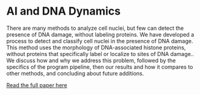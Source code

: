 
# AI and DNA Dynamics


There are many methods to analyze cell nuclei, but few can detect the presence of DNA damage, without labeling proteins. We have developed a process to detect and classify cell nuclei in the presence of DNA damage. This method uses the morphology of DNA-associated histone proteins, without proteins that specifically label or localize to sites of DNA damage.. We discuss how and why we address this problem, followed by the specifics of the program pipeline, then our results and how it compares to other methods, and concluding about future additions.


[Read the full paper here](https://digitalcommons.wpi.edu/mqp-all/7368/)
